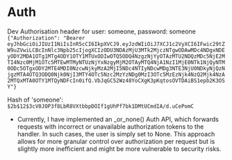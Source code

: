 # Auth
Dev Authorisation header for user: someone, password: someone
`{"Authorization": "Bearer eyJhbGciOiJIUzI1NiIsInR5cCI6IkpXVCJ9.eyJzdWIiOiJ7XCJ1c2VyXCI6IFwic29tZW9uZVwiLCBcInNlc3Npb25cIjogXCIzODU3NDAzMjU3MTk2MjczNTgwODAwMDc4NDgxNDEyODY2MDA1OTg1MTg4ODY1OTY1MTUxODIwOTQ5ODQ4NzgzNjYyOTAzMTU2NDQzMDc5NjE2MTI4Nzc0MjM1OTc5MTEwMTMyNTUzNjYxNzgyMjM2OTAyMTQ4NjA1NzI1MjE0NTk1NjQyNTM0ODc5OTgxODY2MTE4MDI0NzcwNjkyMzA2MjI5NDc4NTIyNDcwMDg3NTE3NjU0NDkyNjQzNjgzMTA4OTQ3ODQ0Njk0NjI3MTY4OTc5Nzc2MzYzNDg0MzI3OTc5MzEzNjk4NzQ2Mjk4NzA2MTQxMTA0OTY1MTQyNDFcIn0ifQ.VbJqGC52Wz48YoCXgK3pKqtosOVTDAiBS1epb2K3OSY"}`

Hash of 'someone': `$2b$12$3cV0JOP3f8LbR8VXtbbpDOIf1gUhPf7bk1DMtUCmdIA/d.uCePomC`

- Currently, I have implemented an _or_none() Auth API, which forwards requests with incorrect or unavailable authorization tokens to the handler. In such cases, the user is simply set to None. This approach allows for more granular control over authorization per request but is slightly more inefficient and might be more vulnerable to security risks.
